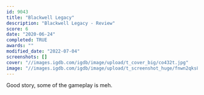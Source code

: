 ```yaml
---
id: 9043
title: "Blackwell Legacy"
description: "Blackwell Legacy - Review"
score: 6
date: "2020-06-24"
completed: TRUE
awards: ""
modified_date: "2022-07-04"
screenshots: []
cover: "//images.igdb.com/igdb/image/upload/t_cover_big/co432t.jpg"
image: "//images.igdb.com/igdb/image/upload/t_screenshot_huge/fnwn2qks85ethnnnlfv0.jpg"
---
```

Good story, some of the gameplay is meh.